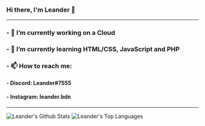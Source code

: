 ### Hi there, I'm Leander 👋

---

### - 🔭 I’m currently working on a Cloud
### - 🌱 I’m currently learning HTML/CSS, JavaScript and PHP
### - 📫 How to reach me:
####   - Discord: Leander#7555
####   - Instagram: leander.bdn

---

<img allign="left" alt="Leander's Github Stats" src="https://github-readme-stats.vercel.app/api?username=LeleEdits&show_icons=true&hide_border=true&theme=dark"/>
<img allign="right" alt="Leander's Top Languages" src="https://github-readme-stats.vercel.app/api/top-langs/?username=LeleEdits&layout=compact&theme=dark"/>
